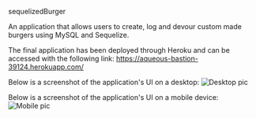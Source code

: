 sequelizedBurger

An application that allows users to create, log and devour custom made burgers using MySQL and Sequelize. 

The final application has been deployed through Heroku and can be accessed with the following link: https://aqueous-bastion-39124.herokuapp.com/

Below is a screenshot of the application's UI on a desktop:
![Desktop pic](public/assets/img/desktop.png)

Below is a screenshot of the application's UI on a mobile device:
![Mobile pic](public/assets/img/mobile.png)
